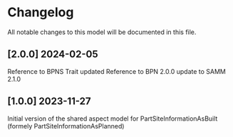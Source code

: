 # Changelog

All notable changes to this model will be documented in this file.

## [2.0.0] 2024-02-05

Reference to BPNS Trait updated
Reference to BPN 2.0.0
update to SAMM 2.1.0

## [1.0.0] 2023-11-27

Initial version of the shared aspect model for PartSiteInformationAsBuilt (formely PartSiteInformationAsPlanned)
